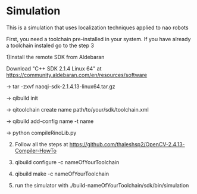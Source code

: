 # Simulation

This is a simulation that uses localization techniques applied to nao robots 

First, you need a toolchain pre-installed in your system. If you have already a toolchain instaled go to the step 3

1)Install the remote SDK from Aldebaran

Download "C++ SDK 2.1.4 Linux 64" at https://community.aldebaran.com/en/resources/software

-> tar -zxvf naoqi-sdk-2.1.4.13-linux64.tar.gz

-> qibuild init

-> qitoolchain create name path/to/your/sdk/toolchain.xml

-> qibuild add-config name -t name

-> python compileRinoLib.py

2) Follow all the steps at https://github.com/thaleshsp2/OpenCV-2.4.13-Compiler-HowTo

3) qibuild configure -c nameOfYourToolchain

4) qibuild make -c nameOfYourToolchain

5) run the simulator with ./build-nameOfYourToolchain/sdk/bin/simulation
